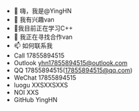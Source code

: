 - 👋 嗨，我是@YingHN
- 👀 我有兴趣van
- 🌱我目前正在学习C++
- 💞️ 我正在寻找合作van
- 📫 如何联系我
- Call 17855894515
- Outlook yhn17855894515@outlook.com
- QQ 17855894515(17855894515@qq.com)
- WeChat 17855894515
- luogu XXSXXSXXS
- NOI XXS
- GitHub YingHN

